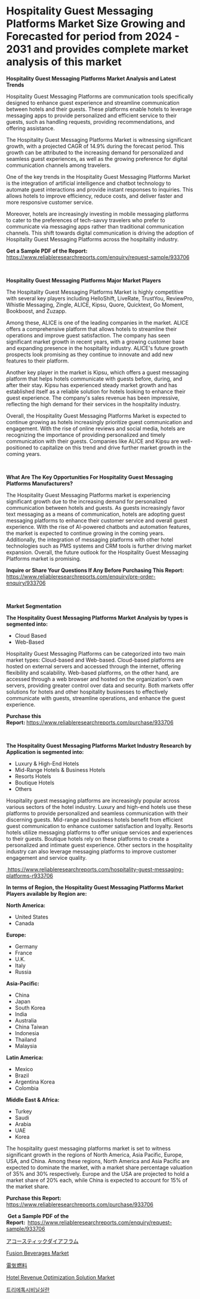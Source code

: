 <p><h1>Hospitality Guest Messaging Platforms Market Size Growing and Forecasted for period from 2024 - 2031 and provides complete market analysis of this market</h1></p><p><strong>Hospitality Guest Messaging Platforms Market Analysis and Latest Trends</strong></p>
<p><p>Hospitality Guest Messaging Platforms are communication tools specifically designed to enhance guest experience and streamline communication between hotels and their guests. These platforms enable hotels to leverage messaging apps to provide personalized and efficient service to their guests, such as handling requests, providing recommendations, and offering assistance.</p><p>The Hospitality Guest Messaging Platforms Market is witnessing significant growth, with a projected CAGR of 14.9% during the forecast period. This growth can be attributed to the increasing demand for personalized and seamless guest experiences, as well as the growing preference for digital communication channels among travelers.</p><p>One of the key trends in the Hospitality Guest Messaging Platforms Market is the integration of artificial intelligence and chatbot technology to automate guest interactions and provide instant responses to inquiries. This allows hotels to improve efficiency, reduce costs, and deliver faster and more responsive customer service.</p><p>Moreover, hotels are increasingly investing in mobile messaging platforms to cater to the preferences of tech-savvy travelers who prefer to communicate via messaging apps rather than traditional communication channels. This shift towards digital communication is driving the adoption of Hospitality Guest Messaging Platforms across the hospitality industry.</p></p>
<p><strong>Get a Sample PDF of the Report:&nbsp;</strong> <a href="https://www.reliableresearchreports.com/enquiry/request-sample/933706">https://www.reliableresearchreports.com/enquiry/request-sample/933706</a></p>
<p>&nbsp;</p>
<p><strong>Hospitality Guest Messaging Platforms Major Market Players</strong></p>
<p><p>The Hospitality Guest Messaging Platforms Market is highly competitive with several key players including HelloShift, LiveRate, TrustYou, ReviewPro, Whistle Messaging, Zingle, ALICE, Kipsu, Quore, Quicktext, Go Moment, Bookboost, and Zuzapp.</p><p>Among these, ALICE is one of the leading companies in the market. ALICE offers a comprehensive platform that allows hotels to streamline their operations and improve guest satisfaction. The company has seen significant market growth in recent years, with a growing customer base and expanding presence in the hospitality industry. ALICE's future growth prospects look promising as they continue to innovate and add new features to their platform.</p><p>Another key player in the market is Kipsu, which offers a guest messaging platform that helps hotels communicate with guests before, during, and after their stay. Kipsu has experienced steady market growth and has established itself as a reliable solution for hotels looking to enhance their guest experience. The company's sales revenue has been impressive, reflecting the high demand for their services in the hospitality industry.</p><p>Overall, the Hospitality Guest Messaging Platforms Market is expected to continue growing as hotels increasingly prioritize guest communication and engagement. With the rise of online reviews and social media, hotels are recognizing the importance of providing personalized and timely communication with their guests. Companies like ALICE and Kipsu are well-positioned to capitalize on this trend and drive further market growth in the coming years.</p></p>
<p>&nbsp;</p>
<p><strong>What Are The Key Opportunities For Hospitality Guest Messaging Platforms Manufacturers?</strong></p>
<p><p>The Hospitality Guest Messaging Platforms market is experiencing significant growth due to the increasing demand for personalized communication between hotels and guests. As guests increasingly favor text messaging as a means of communication, hotels are adopting guest messaging platforms to enhance their customer service and overall guest experience. With the rise of AI-powered chatbots and automation features, the market is expected to continue growing in the coming years. Additionally, the integration of messaging platforms with other hotel technologies such as PMS systems and CRM tools is further driving market expansion. Overall, the future outlook for the Hospitality Guest Messaging Platforms market is promising.</p></p>
<p><strong>Inquire or Share Your Questions If Any Before Purchasing This Report:</strong> <a href="https://www.reliableresearchreports.com/enquiry/pre-order-enquiry/933706">https://www.reliableresearchreports.com/enquiry/pre-order-enquiry/933706</a></p>
<p>&nbsp;</p>
<p><strong>Market Segmentation</strong></p>
<p><strong>The Hospitality Guest Messaging Platforms Market Analysis by types is segmented into:</strong></p>
<p><ul><li>Cloud Based</li><li>Web-Based</li></ul></p>
<p><p>Hospitality Guest Messaging Platforms can be categorized into two main market types: Cloud-based and Web-based. Cloud-based platforms are hosted on external servers and accessed through the internet, offering flexibility and scalability. Web-based platforms, on the other hand, are accessed through a web browser and hosted on the organization's own servers, providing greater control over data and security. Both markets offer solutions for hotels and other hospitality businesses to effectively communicate with guests, streamline operations, and enhance the guest experience.</p></p>
<p><strong>Purchase this Report:&nbsp;</strong><a href="https://www.reliableresearchreports.com/purchase/933706">https://www.reliableresearchreports.com/purchase/933706</a></p>
<p>&nbsp;</p>
<p><strong>The Hospitality Guest Messaging Platforms Market Industry Research by Application is segmented into:</strong></p>
<p><ul><li>Luxury & High-End Hotels</li><li>Mid-Range Hotels & Business Hotels</li><li>Resorts Hotels</li><li>Boutique Hotels</li><li>Others</li></ul></p>
<p><p>Hospitality guest messaging platforms are increasingly popular across various sectors of the hotel industry. Luxury and high-end hotels use these platforms to provide personalized and seamless communication with their discerning guests. Mid-range and business hotels benefit from efficient guest communication to enhance customer satisfaction and loyalty. Resorts hotels utilize messaging platforms to offer unique services and experiences to their guests. Boutique hotels rely on these platforms to create a personalized and intimate guest experience. Other sectors in the hospitality industry can also leverage messaging platforms to improve customer engagement and service quality.</p></p>
<p><a href="https://www.reliableresearchreports.com/hospitality-guest-messaging-platforms-r933706">&nbsp;https://www.reliableresearchreports.com/hospitality-guest-messaging-platforms-r933706</a></p>
<p><strong>In terms of Region, the Hospitality Guest Messaging Platforms Market Players available by Region are:</strong></p>
<p>
    <p> <strong> North America: </strong>
        <ul>
            <li>United States</li>
            <li>Canada</li>
        </ul>
        </p> 
    <p> <strong> Europe: </strong>
        <ul>
            <li>Germany</li>
            <li>France</li>
            <li>U.K.</li>
            <li>Italy</li>
            <li>Russia</li>
        </ul>
        </p> 
    <p> <strong> Asia-Pacific: </strong>
        <ul>
            <li>China</li>
            <li>Japan</li>
            <li>South Korea</li>
            <li>India</li>
            <li>Australia</li>
            <li>China Taiwan</li>
            <li>Indonesia</li>
            <li>Thailand</li>
            <li>Malaysia</li>
        </ul>
        </p> 
    <p> <strong> Latin America: </strong>
        <ul>
            <li>Mexico</li>
            <li>Brazil</li>
            <li>Argentina Korea</li>
            <li>Colombia</li>
        </ul>
        </p> 
    <p> <strong> Middle East & Africa: </strong>
        <ul>
            <li>Turkey</li>
            <li>Saudi</li>
            <li>Arabia</li>
            <li>UAE</li>
            <li>Korea</li>
        </ul>
    </p>
    </p>
<p><p>The hospitality guest messaging platforms market is set to witness significant growth in the regions of North America, Asia Pacific, Europe, USA, and China. Among these regions, North America and Asia Pacific are expected to dominate the market, with a market share percentage valuation of 35% and 30% respectively. Europe and the USA are projected to hold a market share of 20% each, while China is expected to account for 15% of the market share.</p></p>
<p><strong>Purchase this Report: </strong><a href="https://www.reliableresearchreports.com/purchase/933706">https://www.reliableresearchreports.com/purchase/933706</a></p>
<p>&nbsp;<strong>Get a Sample PDF of the Report:&nbsp;&nbsp;</strong><a href="https://www.reliableresearchreports.com/enquiry/request-sample/933706">https://www.reliableresearchreports.com/enquiry/request-sample/933706</a></p>
<p><strong></strong></p>
<p><p><a href="https://medium.com/@hugofirst21/%E9%9F%B3%E9%9F%BF%E3%83%80%E3%82%A4%E3%83%A4%E3%83%95%E3%83%A9%E3%83%A0%E5%B8%82%E5%A0%B4-%E7%AB%B6%E4%BA%89%E5%88%86%E6%9E%90-%E5%B8%82%E5%A0%B4%E5%8B%95%E5%90%91-2031%E5%B9%B4%E3%81%BE%E3%81%A7%E3%81%AE%E4%BA%88%E6%B8%AC-53a8a1583e3a">アコースティックダイアフラム</a></p><p><a href="https://www.linkedin.com/pulse/fusion-beverages-market-research-report-its-history-forecast-h2vhc">Fusion Beverages Market</a></p><p><a href="https://medium.com/@josephmiller1959/%E9%9B%BB%E5%8A%9B%E7%87%83%E6%96%99%E5%B8%82%E5%A0%B4%E5%88%86%E6%9E%90-%E3%81%9D%E3%81%AEcagr-%E5%B8%82%E5%A0%B4%E3%82%BB%E3%82%B0%E3%83%A1%E3%83%B3%E3%83%86%E3%83%BC%E3%82%B7%E3%83%A7%E3%83%B3-%E3%81%8A%E3%82%88%E3%81%B3%E3%82%B0%E3%83%AD%E3%83%BC%E3%83%90%E3%83%AB%E7%94%A3%E6%A5%AD%E6%A6%82%E8%A6%81-4ae6292fe35b">電気燃料</a></p><p><a href="https://github.com/kosella/Market-Research-Report-List-3/blob/main/hotel-revenue-optimization-solution-market.md">Hotel Revenue Optimization Solution Market</a></p><p><a href="https://medium.com/@dellkoepp03/%ED%8A%B8%EB%A6%AC%EC%97%90%ED%86%A1%EC%8B%9C%EB%B9%84%EB%8B%90%EC%8B%A4%EB%9E%80-%EC%8B%9C%EC%9E%A5%EC%A0%90%EC%9C%A0%EC%9C%A8-%EB%B3%80%ED%99%94-%EB%B0%8F-%EC%8B%9C%EC%9E%A5-%EC%84%B1%EC%9E%A5-%ED%8A%B8%EB%A0%8C%EB%93%9C-2024-2031-43f95a6cd754">트리에톡시비닐실란</a></p></p>
